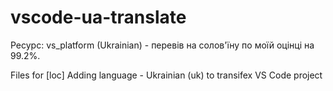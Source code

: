 # vscode-ua-translate

Ресурс: vs_platform  (Ukrainian) - перевів на солов'їну по моїй оцінці на 99.2%.

Files for [loc] Adding language - Ukrainian (uk) to transifex VS Code project
